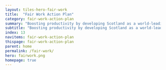 ```yaml
---
layout: tiles-hero-fair-work
title:  "Fair Work Action Plan"
category: fair-work-action-plan
summary: "Boosting productivity by developing Scotland as a world-leading Fair Work Nation"
subtitle: "Boosting productivity by developing Scotland as a world-leading Fair Work Nation"
index: 13
navitems: fair-work-action-plan
thispage: fair-work-action-plan
parent: home
permalink: /fair-work/
hero: fairwork.png
homepage: true
---
```

